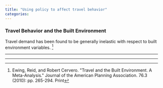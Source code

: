 ```yaml
---
title: "Using policy to affect travel behavior"
categories:
---
```


### Travel Behavior and the Built Environment

Travel demand has been found to be generally inelastic with respect to built environment variables. [^1]

------------------------------------------------------------------------

<references>

------------------------------------------------------------------------

[^1]: Ewing, Reid, and Robert Cervero. "Travel and the Built Environment. A Meta-Analysis." Journal of the American Planning Association. 76.3 (2010): pp. 265-294. Print

